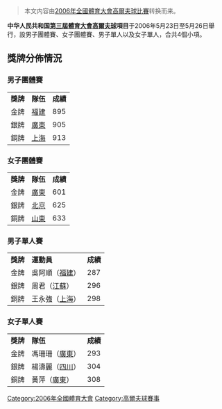 > 本文内容由[2006年全國體育大會高爾夫球比賽](https://zh.wikipedia.org/wiki/2006年全國體育大會高爾夫球比賽)转换而来。


**中华人民共和国[第三屆體育大會](../Page/第三屆全國體育大會.md "wikilink")[高爾夫球](../Page/高爾夫球.md "wikilink")項目**于2006年5月23日至5月26日舉行，設男子團體賽、女子團體賽、男子單人以及女子單人，合共4個小項。

## 獎牌分佈情況

### 男子團體賽

|        |                                                   |        |
| ------ | ------------------------------------------------- | ------ |
| **獎牌** | **隊伍**                                            | **成績** |
| 金牌     | [福建](https://zh.wikipedia.org/wiki/福建 "wikilink") | 895    |
| 銀牌     | [廣東](https://zh.wikipedia.org/wiki/廣東 "wikilink") | 905    |
| 銅牌     | [上海](https://zh.wikipedia.org/wiki/上海 "wikilink") | 913    |

### 女子團體賽

|        |                                                   |        |
| ------ | ------------------------------------------------- | ------ |
| **獎牌** | **隊伍**                                            | **成績** |
| 金牌     | [廣東](https://zh.wikipedia.org/wiki/廣東 "wikilink") | 601    |
| 銀牌     | [北京](https://zh.wikipedia.org/wiki/北京 "wikilink") | 625    |
| 銅牌     | [山東](https://zh.wikipedia.org/wiki/山東 "wikilink") | 633    |

### 男子單人賽

|        |                                                        |        |
| ------ | ------------------------------------------------------ | ------ |
| **獎牌** | **運動員**                                                | **成績** |
| 金牌     | 吳阿順（[福建](https://zh.wikipedia.org/wiki/福建 "wikilink")） | 287    |
| 銀牌     | 周君（[江蘇](https://zh.wikipedia.org/wiki/江蘇 "wikilink")）  | 296    |
| 銅牌     | 王永強（[上海](https://zh.wikipedia.org/wiki/上海 "wikilink")） | 298    |

### 女子單人賽

|        |                                                        |        |
| ------ | ------------------------------------------------------ | ------ |
| **獎牌** | **隊伍**                                                 | **成績** |
| 金牌     | 馮珊珊（[廣東](https://zh.wikipedia.org/wiki/廣東 "wikilink")） | 293    |
| 銀牌     | 楊濤麗（[四川](https://zh.wikipedia.org/wiki/四川 "wikilink")） | 304    |
| 銅牌     | 黃萍（[廣東](https://zh.wikipedia.org/wiki/廣東 "wikilink")）  | 308    |

[Category:2006年全國體育大會](https://zh.wikipedia.org/wiki/Category:2006年全國體育大會 "wikilink") [Category:高爾夫球賽事](https://zh.wikipedia.org/wiki/Category:高爾夫球賽事 "wikilink")